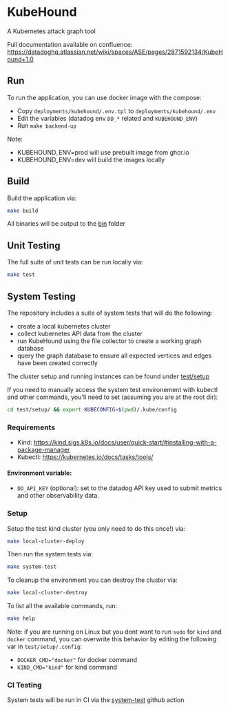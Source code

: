 # KubeHound

A Kubernetes attack graph tool

Full documentation available on confluence: https://datadoghq.atlassian.net/wiki/spaces/ASE/pages/2871592134/KubeHound+1.0

## Run

To run the application, you can use docker image with the compose:
* Copy `deployments/kubehound/.env.tpl` to `deployments/kubehound/.env`
* Edit the variables (datadog env `DD_*` related and `KUBEHOUND_ENV`)
* Run `make backend-up`

Note:
* KUBEHOUND_ENV=prod will use prebuilt image from ghcr.io
* KUBEHOUND_ENV=dev will build the images locally

## Build

Build the application via:

```bash
make build
```

All binaries will be output to the [bin](./bin/) folder

## Unit Testing

The full suite of unit tests can be run locally via:

```bash
make test
```

## System Testing

The repository includes a suite of system tests that will do the following:
+ create a local kubernetes cluster
+ collect kubernetes API data from the cluster
+ run KubeHound using the file collector to create a working graph database
+ query the graph database to ensure all expected vertices and edges have been created correctly

The cluster setup and running instances can be found under [test/setup](./test/setup/)

If you need to manually access the system test environement with kubectl and other commands, you'll need to set (assuming you are at the root dir):
```bash
cd test/setup/ && export KUBECONFIG=$(pwd)/.kube/config
```

### Requirements

+ Kind: https://kind.sigs.k8s.io/docs/user/quick-start/#installing-with-a-package-manager
+ Kubectl: https://kubernetes.io/docs/tasks/tools/

#### Environment variable:
- `DD_API_KEY` (optional): set to the datadog API key used to submit metrics and other observability data.

### Setup

Setup the test kind cluster (you only need to do this once!) via:

```bash
make local-cluster-deploy
```

Then run the system tests via:

```bash
make system-test
```

To cleanup the environment you can destroy the cluster via:

```bash
make local-cluster-destroy
```

To list all the available commands, run:

```bash
make help
```

Note: if you are running on Linux but you dont want to run `sudo` for `kind` and `docker` command, you can overwrite this behavior by editing the following var in `test/setup/.config`:
* `DOCKER_CMD="docker"` for docker command
* `KIND_CMD="kind"` for kind command 

### CI Testing

System tests will be run in CI via the [system-test](./.github/workflows/system-test.yml) github action 